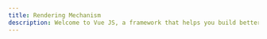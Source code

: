 ```yaml
---
title: Rendering Mechanism
description: Welcome to Vue JS, a framework that helps you build better user interfaces.
---
```

